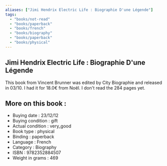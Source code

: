 ```yaml
---
aliases: ["Jimi Hendrix Electric Life : Biographie D'une Légende"] 
tags: 
  - "books/not-read" 
  - "books/paperback" 
  - "books/french"
  - "books/biography"
  - "books/paperback"
  - "books/physical"
---
```



## Jimi Hendrix Electric Life : Biographie D'une Légende
This book from Vincent Brunner was edited by City Biographie and released in 03/10. I had it for 18.0€ from Noël. I don't read the 284 pages yet.

## More on this book :
- Buying date : 23/12/12
- Buying condition : gift
- Actual condition : very_good
- Book type : physical
- Binding : paperback
- Language : French
- Category : Biography
- ISBN : 9782352884507
- Weight in grams : 469
